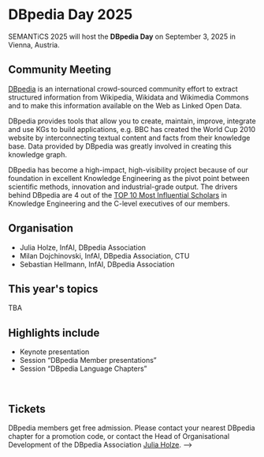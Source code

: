 # DBpedia Day 2025
SEMANTiCS 2025 will host the **DBpedia Day** on September 3, 2025 in Vienna, Austria.

## Community Meeting
[DBpedia](https://www.dbpedia.org/) is an international crowd-sourced community effort to extract structured information from Wikipedia, Wikidata and Wikimedia Commons and to make this information available on the Web as Linked Open Data. 

DBpedia provides tools that allow you to create, maintain, improve, integrate and use KGs to build applications, e.g. BBC has created the World Cup 2010 website by interconnecting textual content and facts from their knowledge base. Data provided by DBpedia was greatly involved in creating this knowledge graph.

DBpedia has become a high-impact, high-visibility project because of our foundation in excellent Knowledge Engineering as the pivot point between scientific methods, innovation and industrial-grade output. The drivers behind DBpedia are 4 out of the [TOP 10 Most Influential Scholars](https://www.aminer.org/ai2000/ke) in Knowledge Engineering and the C-level executives of our members.

 
## Organisation
* Julia Holze, InfAI, DBpedia Association
* Milan Dojchinovski, InfAI, DBpedia Association, CTU
* Sebastian Hellmann, InfAI, DBpedia Association

## This year's topics
TBA
<!--We invite the world’s leading Knowledge Engineering experts to gain insights on the topic “Knowledge Graphs operated by AI”. This event aims to explore how recent advances in AI can leverage and exploit structured knowledge, as well as address new challenges and necessary changes to advance the vision of “Knowledge Graphs operated by AI”. Please find more information at the [Call for Presentations.](https://www.dbpedia.org/blog/cfp-dbpedia-day-2024/) -->

## Highlights include
* Keynote presentation
* Session “DBpedia Member presentations”
* Session “DBpedia Language Chapters”

</br>

## Tickets
DBpedia members get free admission. Please contact your nearest DBpedia chapter for a promotion code, or contact the Head of Organisational Development of the DBpedia Association [Julia Holze](mailto:holze@infai.org). -->
